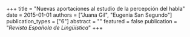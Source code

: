 +++
title = "Nuevas aportaciones al estudio de la percepci&#243;n del habla"
date = 2015-01-01
authors = ["Juana Gil", "Eugenia San Segundo"]
publication_types = ["6"]
abstract = ""
featured = false
publication = "*Revista Espa&#241;ola de Ling&#252;&#237;stica*"
+++

